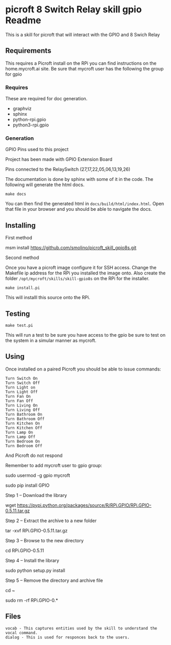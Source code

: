 # picroft 8 Switch Relay skill gpio Readme 

This is a skill for picroft that will interact with the GPIO and 8 Swich Relay

## Requirements

This requires a Picroft install on the RPi you can find instructions on the home.mycroft.ai site.
Be sure that mycroft user has the following the group for gpio

### Requires

These are required for doc generation.

 - graphviz
 - sphinx
 - python-rpi.gpio
 - python3-rpi.gpio

### Generation

GPIO Pins used to this project

Project has been made with GPIO Extension Board

Pins connected to the RelaySwitch (27,17,22,05,06,13,19,26)

The documentation is done by sphinx with some of it in the code.  The following will generate the html docs.

```make docs```

You can then find the generated html in ```docs/build/html/index.html```.  Open that file in your browser and you should be able to navigate the docs.

## Installing
First method

msm install https://github.com/smolino/picroft_skill_gpio8s.git

Second method

Once you have a picroft image configure it for SSH access.  Change the Makefile ip address for the RPi you installed the image onto. Also create the folder ```/opt/mycroft/skills/skill-gpio8s``` on the RPi for the installer.

```make install.pi```

This will installl this source onto the RPi.

## Testing

```make test.pi```

This will run a test to be sure you have access to the gpio be sure to test on the system in a simular manner as mycroft.

## Using

Once installed on a paired Picroft you should be able to issue commands:

```
Turn Switch On
Turn Switch Off
Turn Light on
Turn Light Off
Turn Fan On
Turn Fan Off
Turn Living On
Turn Living Off
Turn Bathroom On
Turn Bathroom Off
Turn Kitchen On
Turn Kitchen Off
Turn Lamp On
Turn Lamp Off
Turn Bedroom On
Turn Bedroom Off
```

And Picroft do not respond

Remember to add mycroft user to gpio group:

sudo usermod -g gpio mycroft

sudo pip install GPIO

Step 1 – Download the library

wget https://pypi.python.org/packages/source/R/RPi.GPIO/RPi.GPIO-0.5.11.tar.gz

Step 2 – Extract the archive to a new folder

tar -xvf RPi.GPIO-0.5.11.tar.gz

Step 3 – Browse to the new directory

cd RPi.GPIO-0.5.11

Step 4 – Install the library

sudo python setup.py install

Step 5 – Remove the directory and archive file

cd ~

sudo rm -rf RPi.GPIO-0.*

## Files

    vocab - This captures entities used by the skill to understand the vocal command.
    dialog - This is used for responces back to the users.

